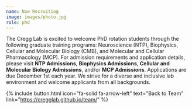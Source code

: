 ```yaml
---
name: Now Recruiting
image: images/photo.jpg
role: phd
---
```


The Cregg Lab is excited to welcome PhD rotation students through the following graduate training programs: Neuroscience (NTP), Biophysics, Cellular and Molecular Biology (CMB), and Molecular and Cellular Pharmacology (MCP). For admission requirements and application details, please visit <a href="https://ntp.neuroscience.wisc.edu/admissions/" style="text-decoration: none;"><strong>NTP Admissions</strong></a>, <a href="https://biophysics.wisc.edu/education/admissions/" style="text-decoration: none;"><strong>Biophysics Admissions</strong></a>, <a href="https://cmb.wisc.edu/education/admissions/" style="text-decoration: none;"><strong>Cellular and Molecular Biology Admissions</strong></a>, and/or <a href="https://molpharm.wisc.edu/admissions-how-to-apply/" style="text-decoration: none;"><strong>MCP Admissions</strong></a>. Applications are due December 1st each year. We strive for a diverse and inclusive lab environment and welcome applicants from all backgrounds.

{% include button.html icon="fa-solid fa-arrow-left" text="Back to Team" link="https://cregglab.github.io/team/" %}
